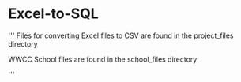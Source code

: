 # Excel-to-SQL
'''
Files for converting Excel files to CSV are found in the project_files directory

WWCC School files are found in the school_files directory

'''
